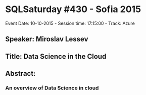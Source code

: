# SQLSaturday #430 - Sofia 2015
Event Date: 10-10-2015 - Session time: 17:15:00 - Track: Azure
## Speaker: Miroslav Lessev
## Title: Data Science in the Cloud
## Abstract:
### An overview of Data Science in cloud
